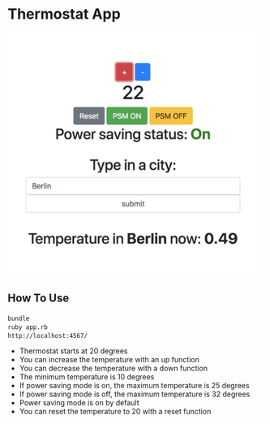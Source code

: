 # Thermostat App

![screen shot](public/screenshot.png)

## How To Use

`bundle`  
`ruby app.rb`  
`http://localhost:4567/`  

* Thermostat starts at 20 degrees
* You can increase the temperature with an up function
* You can decrease the temperature with a down function
* The minimum temperature is 10 degrees
* If power saving mode is on, the maximum temperature is 25 degrees
* If power saving mode is off, the maximum temperature is 32 degrees
* Power saving mode is on by default
* You can reset the temperature to 20 with a reset function
